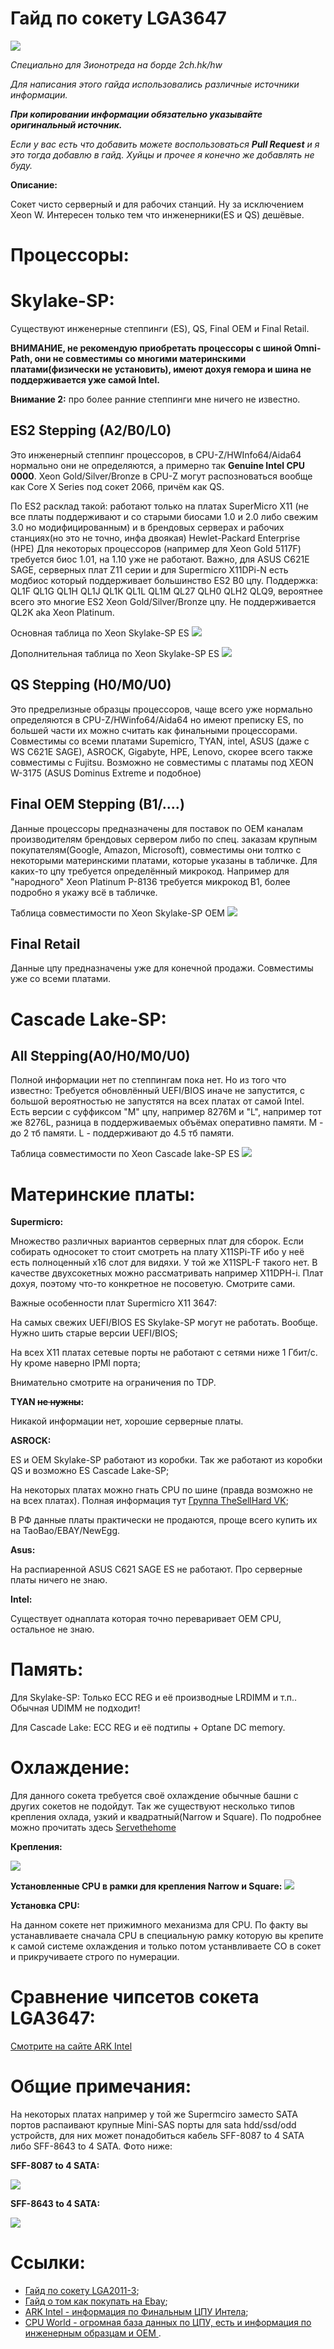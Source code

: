 # Гайд по сокету LGA3647

 ![](https://github.com/ThinkPadThink/Guide3647/blob/master/XeonPlatinum.png?raw=true)
 
*Специально для Зионотреда на борде 2ch.hk/hw*

*Для написания этого гайда использовались различные источники информации.*

*__При копировании информации обязательно указывайте оригинальный источник.__* 

*Если у вас есть что добавить можете воспользоваться __Pull Request__  и я это тогда добавлю в гайд. Хуйцы и прочее я конечно же добавлять не буду.*



**Описание:**

Сокет чисто серверный и для рабочих станций. Ну за исключением Xeon W. Интересен только тем что инженерники(ES и QS) дешёвые. 

# Процессоры:

# Skylake-SP:

Существуют инженерные степпинги (ES), QS, Final OEM и Final Retail.

**ВНИМАНИЕ, не рекомендую приобретать процессоры с шиной Omni-Path, они не совместимы со многими материнскими платами(физически не установить), имеют дохуя гемора и шина не поддерживается уже самой Intel.**

**Внимание 2:** про более ранние степпинги мне ничего не известно.

## ES2 Stepping (A2/B0/L0)

Это инженерный степпинг процессоров, в CPU-Z/HWInfo64/Aida64 нормально они не определяются, а примерно так **Genuine Intel CPU 0000**. Xeon Gold/Silver/Bronze в CPU-Z могут распозноваться вообще как Core X Series под сокет 2066, причём как QS. 

По ES2 расклад такой: работают только на платах SuperMicro X11 (не все платы поддерживают и со старыми биосами 1.0 и 2.0 либо свежим 3.0 но модифицированным) и в брендовых серверах и рабочих станциях(но это не точно, инфа двоякая) Hewlet-Packard Enterprise (HPE) Для некоторых процессоров (например для Xeon Gold 5117F) требуется биос 1.01, на 1.10 уже не работают. Важно, для ASUS C621E SAGE, серверных плат Z11 серии и для Supermicro X11DPi-N есть модбиос который поддерживает большинство ES2 B0 цпу. Поддержка: QL1F QL1G QL1H QL1J QL1K QL1L QL1M QL27 QLH0 QLH2 QLQ9, вероятнее всего это многие ES2 Xeon Gold/Silver/Bronze цпу. Не поддерживается QL2K aka Xeon Platinum. 

Основная таблица по Xeon Skylake-SP ES 
 ![](https://github.com/ThinkPadThink/Guide3647/blob/master/xeon%20skylake%20es.jpg?raw=true)
 
 Дополнительная таблица по Xeon Skylake-SP ES 
 ![](https://github.com/ThinkPadThink/Guide3647/blob/master/xeon%20bronze%20es.jpg?raw=true)

## QS Stepping (H0/M0/U0)

Это предрелизные образцы процессоров, чаще всего уже нормально определяются в CPU-Z/HWinfo64/Aida64 но имеют преписку ES, по большей части их можно считать как финальными процессорами. Совместимы со всеми платами Supemicro, TYAN, intel, ASUS (даже с WS C621E SAGE), ASROCK, Gigabyte, HPE, Lenovo, скорее всего также совместимы с Fujitsu. Возможно не совместимы с платамы под XEON W-3175 (ASUS Dominus Extreme и подобное)


## Final OEM Stepping (B1/....)

Данные процессоры предназначены для поставок по OEM каналам производителям брендовых сервером либо по спец. заказам крупным покупателям(Google, Amazon, Microsoft), совместимы они толтко с некоторыми материнскими платами, которые указаны в табличке. Для каких-то цпу требуется определённый микрокод. Например для "народного" Xeon Platinum P-8136 требуется микрокод B1, более подробно я укажу всё в табличке.

Таблица совместимости по Xeon Skylake-SP OEM
 ![](https://github.com/ThinkPadThink/Guide3647/blob/master/xeon%20oem.jpg?raw=true)

## Final Retail 

Данные цпу предназначены уже для конечной продажи. Совместимы уже со всеми платами.


# Cascade Lake-SP:

## All Stepping(A0/H0/M0/U0)

 Полной информации нет по степпингам пока нет. Но из того что известно: Требуется обновлённый UEFI/BIOS иначе не запустится, с большой вероятностью не запустятся на всех платах от самой Intel. Есть версии с суффиксом "M" цпу, например 8276M и "L", например тот же 8276L, разница в поддерживаемых объёмах оперативно памяти. M - до 2 тб памяти. L - поддерживают до 4.5 тб памяти.

Таблица совместимости по Xeon Cascade lake-SP ES
 ![](https://github.com/ThinkPadThink/Guide3647/blob/master/xeon%20cascade%20lake.jpg?raw=true)


# Материнские платы:

**Supermicro:**

Множество различных вариантов серверных плат для сборок. Если собирать односокет то стоит смотреть на плату X11SPi-TF ибо у неё есть полноценный x16 слот для видяхи. У той же X11SPL-F такого нет. В качестве двухсокетных можно рассматривать например X11DPH-i. Плат дохуя, поэтому что-то конкретное не посоветую. Смотрите сами. 

Важные особенности плат Supermicro X11 3647:

На самых свежих UEFI/BIOS ES Skylake-SP могут не работать. Вообще. Нужно шить старые версии UEFI/BIOS;

На всех X11 платах сетевые порты не работают с сетями ниже 1 Гбит/с. Ну кроме наверно IPMI порта;

Внимательно смотрите на ограничения по TDP. 


**TYAN ~~не нужны~~:**

Никакой информации нет, хорошие серверные платы.

**ASROCK:**

ES и OEM Skylake-SP работают из коробки. Так же работают из коробки QS и возможно ES Cascade Lake-SP;

На некоторых платах можно гнать CPU по шине (правда возможно не на всех платах). Полная информация тут [Группа TheSellHard VK](https://vk.com/thesellhard?w=wall-70826500_132664);

В РФ данные платы практически не продаются, проще всего купить их на TaoBao/EBAY/NewEgg.


**Asus:**

На распиаренной ASUS C621 SAGE ES не работают. Про серверные платы ничего не знаю.


**Intel:**

Существует однаплата которая точно переваривает OEM CPU, остальное не знаю.


# Память:

Для Skylake-SP:
Только ECC REG и её производные LRDIMM и т.п.. Обычная UDIMM не подходит!

Для Cascade Lake: 
ECC REG и её подтипы + Optane DC memory.


# Охлаждение: 

Для данного сокета требуется своё охлаждение обычные башни с других сокетов не подойдут. Так же существуют несколько типов крепления охлада, узкий и квадратный(Narrow и Square). По подробнее можно прочитать здесь [Servethehome](https://www.servethehome.com/narrow-square-ilm-socket-lga-3647-heatsink-differences/)

**Крепления:** 

![](https://github.com/ThinkPadThink/Guide3647/blob/master/3647_mount.png?raw=true)

**Установленные CPU в рамки для крепления Narrow и Square:**
![](https://github.com/ThinkPadThink/Guide3647/blob/master/Socket-LGA-3647-Narrow-and-Square-CPU-mounted%20(1).jpg?raw=true)


**Установка CPU:**

На данном сокете нет прижимного механизма для CPU. По факту вы устанавливаете сначала CPU в специальную рамку которую вы крепите к самой системе охлаждения и только потом устанвливаете СО в сокет и прикручиваете строго по нумерации. 


# Сравнение чипсетов сокета LGA3647:

[Смотрите на сайте ARK Intel](https://ark.intel.com/content/www/ru/ru/ark/products/series/98470/intel-c620-series-chipsets.html)

# Общие примечания:

На некоторых платах например у той же Supermciro заместо SATA портов распаивают крупные Mini-SAS порты для sata hdd/ssd/odd устройств, для них может понадобиться кабель SFF-8087 to 4 SATA либо SFF-8643 to 4 SATA. Фото ниже:

**SFF-8087 to 4 SATA:**

 ![](https://github.com/ThinkPadThink/Guide3647/blob/master/sff%20to%20sata.jpg?raw=true)
 
 **SFF-8643 to 4 SATA:**
 
 ![](https://github.com/ThinkPadThink/Guide3647/blob/master/sff8643tosata.jpg?raw=true)

# Ссылки:
- [Гайд по сокету LGA2011-3](https://github.com/ThinkPadThink/Guide2011-3);
- [Гайд о том как покупать на Ebay](https://github.com/pepe-i-shim/thinkpad-from-ebay);
- [ARK Intel - информация по Финальным ЦПУ Интела](https://ark.intel.com/content/www/ru/ru/ark.html);
- [CPU World - огромная база данных по ЦПУ, есть и информация по инженерным образцам и ОЕМ ](http://www.cpu-world.com).

